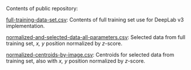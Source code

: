 Contents of public repository:  

[full-training-data-set.csv](https://github.com/devoworm/Digital-Bacillaria/blob/master/Public%20Data/full-training-data-set.csv): Contents of full training set use for DeepLab v3 implementation.  

[normalized-and-selected-data-all-parameters.csv](https://github.com/devoworm/Digital-Bacillaria/blob/master/Public%20Data/normalized-and-selected-data-all-parameters.csv): Selected data from full training set, _x, y_ position normalized by _z_-score.  

[normalized-centroids-by-image.csv](https://github.com/devoworm/Digital-Bacillaria/blob/master/Public%20Data/normalized-centroids-by-image.csv): Centroids for selected data from training set, also with _x, y_ position normalized by _z_-score.  
